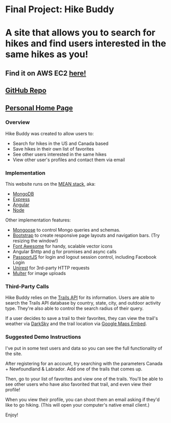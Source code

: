 # Final Project: Hike Buddy
# A site that allows you to search for hikes and find users interested in the same hikes as you!

## Find it on AWS EC2 [here!](http://ec2-54-209-14-215.compute-1.amazonaws.com:5000/#/project/home)
## [GitHub Repo](https://github.com/nguyenvyl/nguyen-vy-webdev)
## [Personal Home Page](http://ec2-54-209-14-215.compute-1.amazonaws.com:3000/#/home)

### Overview
Hike Buddy was created to allow users to:
+ Search for hikes in the US and Canada based
+ Save hikes in their own list of favorites
+ See other users interested in the same hikes
+ View other user's profiles and contact them via email

### Implementation
This website runs on the [MEAN stack](http://mean.io/), aka: 
+ [MongoDB](https://docs.mongodb.com/)
+ [Express](http://expressjs.com/)
+ [Angular](https://angular.io/)
+ [Node](https://nodejs.org/en/)

Other implementation features:
+ [Mongoose](http://mongoosejs.com/) to control Mongo queries and schemas. 
+ [Bootstrap](https://getbootstrap.com/) to create responsive page layouts and navigation bars. (Try resizing the window!)
+ [Font Awesome](http://fontawesome.io/) for handy, scalable vector icons
+ Angular $http and [q](https://github.com/kriskowal/q) for promises and async calls
+ [PassportJS](http://passportjs.org/) for login and logout session control, including Facebook Login
+ [Unirest](http://unirest.io/) for 3rd-party HTTP requests
+ [Multer](https://github.com/expressjs/multer) for image uploads

### Third-Party Calls
Hike Buddy relies on the [Trails API](https://market.mashape.com/trailapi/trailapi) for its information. Users are able to search the Trails API database by country, state, city, and outdoor activity type. They're also able to control the search radius of their query. 

If a user decides to save a trail to their favorites, they can view the trail's weather via [DarkSky](https://darksky.net) and the trail location via [Google Maps Embed](https://developers.google.com/maps/documentation/embed/). 


### Suggested Demo Instructions 

I've put in some test users and data so you can see the full functionality of the site.

After registering for an account, try searching with the parameters Canada + Newfoundland & Labrador.
Add one of the trails that comes up. 

Then, go to your list of favorites and view one of the trails. You'll be able to see other users who have also favorited that trail, and even view their profile!

When you view their profile, you can shoot them an email asking if they'd like to go hiking. (This will open your computer's native email client.)

Enjoy!

